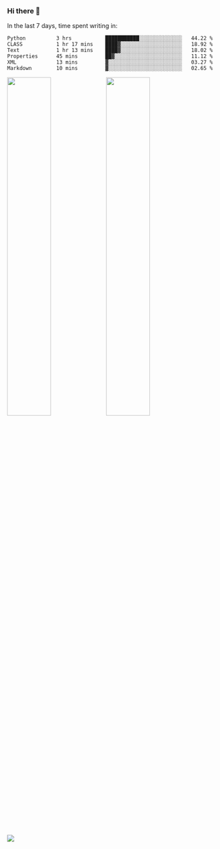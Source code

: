 ### Hi there 👋

In the last 7 days, time spent writing in:

<!--START_SECTION:waka-->

```text
Python          3 hrs           ███████████░░░░░░░░░░░░░░   44.22 %
CLASS           1 hr 17 mins    ████▓░░░░░░░░░░░░░░░░░░░░   18.92 %
Text            1 hr 13 mins    ████▓░░░░░░░░░░░░░░░░░░░░   18.02 %
Properties      45 mins         ██▓░░░░░░░░░░░░░░░░░░░░░░   11.12 %
XML             13 mins         ▓░░░░░░░░░░░░░░░░░░░░░░░░   03.27 %
Markdown        10 mins         ▓░░░░░░░░░░░░░░░░░░░░░░░░   02.65 %
```

<!--END_SECTION:waka-->

<img src="https://wakatime.com/share/@jimtje/5d0c92de-08f8-4a72-8f2f-6a9693d1e318.svg" width=45% height=45%> <img src="https://wakatime.com/share/@jimtje/501498ae-bda5-4da7-a89d-b40bcdd5556d.svg" width=45% height=45%>

![](https://hit.yhype.me/github/profile?user_id=43537315)

